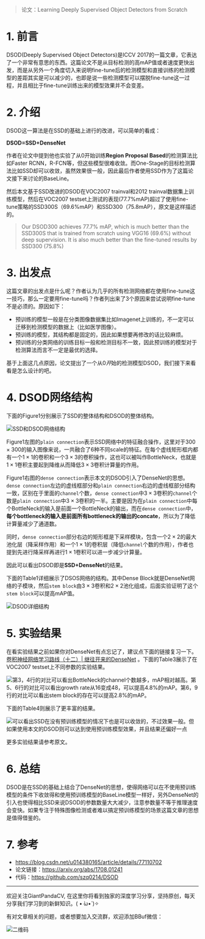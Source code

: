 > 论文：Learning Deeply Supervised Object Detectors from Scratch 

# 1. 前言
DSOD(Deeply Supervised Object Detectors)是ICCV 2017的一篇文章，它表达了一个非常有意思的东西。这篇论文不是从目标检测的高mAP值或者速度更快出发，而是从另外一个角度切入来说明fine-tune后的检测模型和直接训练的检测模型的差距其实是可以减少的，也即是说一些检测模型可以摆脱fine-tune这一过程，并且相比于fine-tune训练出来的模型效果并不会变差。

# 2. 介绍
DSOD这一算法是在SSD的基础上进行的改进，可以简单的看成：

**DSOD=SSD+DenseNet**

作者在论文中提到他也实验了从$0$开始训练**Region Proposal Based**的检测算法比如Faster RCNN，R-FCN等，但这些模型很难收敛。而One-Stage的目标检测算法比如SSD却可以收敛，虽然效果很一般，因此最后作者使用SSD作为了这篇论文接下来讨论的BaseLine。

然后本文基于SSD改进的DSOD在VOC2007 trainval和2012 trainval数据集上训练模型，然后在VOC2007 testset上测试的表现(77.7%mAP)超过了使用fine-tune策略的SSD300S（69.6%mAP）和SSD300（75.8mAP），原文是这样描述的。
> Our DSOD300 achieves 77.7% mAP, which is much better than the SSD300S that is trained from scratch using VGG16 (69.6%) without deep supervision. It is also much better than the fine-tuned results by SSD300 (75.8%)


# 3. 出发点
这篇文章的出发点是什么呢？作者认为几乎的所有检测网络都在使用fine-tune这一技巧，那么一定要用fine-tune吗？作者列出来了3个原因来尝试说明fine-tune不是必须的。原因如下：
- 预训练的模型一般是在分类图像数据集比如Imagenet上训练的，不一定可以迁移到检测模型的数据上（比如医学图像）。
- 预训练的模型，其结构都是固定的，因此如果想要再修改的话比较麻烦。
- 预训练的分类网络的训练目标一般和检测目标不一致，因此预训练的模型对于检测算法而言不一定是最优的选择。

基于上面这几点原因，论文提出了一个从$0开$始的检测模型DSOD，我们接下来看看是怎么设计的吧。

# 4. DSOD网络结构

下面的Figure1分别展示了SSD的整体结构和DSOD的整体结构。

![SSD和DSOD网络结构](https://img-blog.csdnimg.cn/20200329191909856.png?x-oss-process=image/watermark,type_ZmFuZ3poZW5naGVpdGk,shadow_10,text_aHR0cHM6Ly9ibG9nLmNzZG4ubmV0L2p1c3Rfc29ydA==,size_16,color_FFFFFF,t_70)

Figure1左图的`plain connection`表示SSD网络中的特征融合操作，这里对于$300\times 300$的输入图像来说，一共融合了$6$种不同scale的特征。在每个虚线矩形框内都有一个$1\times 1$的卷积和一个$3\times 3$的卷积操作，这也可以被叫作BottleNeck，也就是$1\times 1$卷积主要起到降维从而降低$3\times 3$卷积计算量的作用。

Figure1右图的`dense connection`表示本文的DSOD引入了DenseNet的思想。`dense connection`左边的虚线框部分和`plain connection`右边的虚线框部分结构一致，区别在于里面的`channel`个数，`dense connection`中$3\times 3$卷积的`channel`个数是`plain connection`中$3\times 3$卷积的一半。主要是因为在`plain connection`中每个BottleNeck的输入是前面一个BottleNeck的输出，而在`dense connection`中，**每个bottleneck的输入是前面所有bottleneck的输出的concate**，所以为了降低计算量减少了通道数。

同时，`dense connection`部分右边的矩形框是下采样模块，包含一个$2\times 2$的最大池化层（降采样作用）和一个$1\times 1$的卷积层（降低`channel`个数的作用），作者也提到先进行降采样再进行$1\times 1$卷积可以进一步减少计算量。

因此可以看出DSOD即是**SSD+DenseNet**的结果。

下面的Table1详细展示了DSOS网络的结构。其中Dense Block就是DenseNet网络的子模块，然后`stem block`由$3\times 3$卷积和$2\times 2$池化组成，后面实验证明了这个`stem block`可以提高mAP值。

![DSOD详细结构](https://img-blog.csdnimg.cn/20200329193308666.png?x-oss-process=image/watermark,type_ZmFuZ3poZW5naGVpdGk,shadow_10,text_aHR0cHM6Ly9ibG9nLmNzZG4ubmV0L2p1c3Rfc29ydA==,size_16,color_FFFFFF,t_70)

# 5. 实验结果
在看实验结果之前如果你对DenseNet有点忘记了，建议点下面的链接复习一下。[卷积神经网络学习路线（十二）| 继往开来的DenseNet](https://mp.weixin.qq.com/s/UP_OhkKiIwTSgkrqcEvL5g) 。下面的Table3展示了在VOC2007 testset上不同参数的实验结果。

![第3，4行的对比可以看出BottleNeck的channel个数越多，mAP相对越高。第5、6行的对比可以看出growth rate从16变成48，可以提高4.8%的mAP。第6，9行的对比可以看出stem block的存在可以提高2.8%的mAP。](https://img-blog.csdnimg.cn/20200329212010248.png?x-oss-process=image/watermark,type_ZmFuZ3poZW5naGVpdGk,shadow_10,text_aHR0cHM6Ly9ibG9nLmNzZG4ubmV0L2p1c3Rfc29ydA==,size_16,color_FFFFFF,t_70)

下面的Table4则展示了更丰富的结果。

![可以看出SSD在没有预训练模型的情况下也是可以收敛的，不过效果一般。但如果使用本文的DSOD则可以达到使用预训练模型效果，并且结果还偏好一点](https://img-blog.csdnimg.cn/20200329212937392.png?x-oss-process=image/watermark,type_ZmFuZ3poZW5naGVpdGk,shadow_10,text_aHR0cHM6Ly9ibG9nLmNzZG4ubmV0L2p1c3Rfc29ydA==,size_16,color_FFFFFF,t_70)

更多实验结果请参考原文。

# 6. 总结
DSOD是在SSD的基础上结合了DenseNet的思想，使得网络可以在不使用预训练模型的条件下收敛得和使用预训练模型的BaseLine模型一样好，另外DenseNet的引入也使得相比SSD来说DSOD的参数数量大大减少，注意参数量不等于推理速度会变快。如果专注于特殊图像检测或者难以搞定预训练模型的场景这篇文章的思想是值得借鉴的。

# 7. 参考

- https://blog.csdn.net/u014380165/article/details/77110702
- 论文链接：https://arxiv.org/abs/1708.01241
- 代码：https://github.com/szq0214/DSOD

---------------------------------------------------------------------------

欢迎关注GiantPandaCV, 在这里你将看到独家的深度学习分享，坚持原创，每天分享我们学习到的新鲜知识。( • ̀ω•́ )✧

有对文章相关的问题，或者想要加入交流群，欢迎添加BBuf微信：

![二维码](https://img-blog.csdnimg.cn/20200110234905879.png?x-oss-process=image/watermark,type_ZmFuZ3poZW5naGVpdGk,shadow_10,text_aHR0cHM6Ly9ibG9nLmNzZG4ubmV0L2p1c3Rfc29ydA==,size_16,color_FFFFFF,t_70)